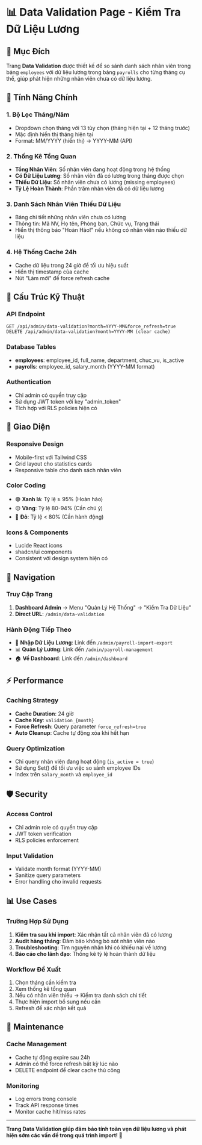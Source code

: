 # 📊 Data Validation Page - Kiểm Tra Dữ Liệu Lương

## 🎯 Mục Đích

Trang **Data Validation** được thiết kế để so sánh danh sách nhân viên trong bảng `employees` với dữ liệu lương trong bảng `payrolls` cho từng tháng cụ thể, giúp phát hiện những nhân viên chưa có dữ liệu lương.

## 🚀 Tính Năng Chính

### 1. **Bộ Lọc Tháng/Năm**

- Dropdown chọn tháng với 13 tùy chọn (tháng hiện tại + 12 tháng trước)
- Mặc định hiển thị tháng hiện tại
- Format: MM/YYYY (hiển thị) → YYYY-MM (API)

### 2. **Thống Kê Tổng Quan**

- **Tổng Nhân Viên**: Số nhân viên đang hoạt động trong hệ thống
- **Có Dữ Liệu Lương**: Số nhân viên đã có lương trong tháng được chọn
- **Thiếu Dữ Liệu**: Số nhân viên chưa có lương (missing employees)
- **Tỷ Lệ Hoàn Thành**: Phần trăm nhân viên đã có dữ liệu lương

### 3. **Danh Sách Nhân Viên Thiếu Dữ Liệu**

- Bảng chi tiết những nhân viên chưa có lương
- Thông tin: Mã NV, Họ tên, Phòng ban, Chức vụ, Trạng thái
- Hiển thị thông báo "Hoàn Hảo!" nếu không có nhân viên nào thiếu dữ liệu

### 4. **Hệ Thống Cache 24h**

- Cache dữ liệu trong 24 giờ để tối ưu hiệu suất
- Hiển thị timestamp của cache
- Nút "Làm mới" để force refresh cache

## 🔧 Cấu Trúc Kỹ Thuật

### **API Endpoint**

```
GET /api/admin/data-validation?month=YYYY-MM&force_refresh=true
DELETE /api/admin/data-validation?month=YYYY-MM (clear cache)
```

### **Database Tables**

- **employees**: employee_id, full_name, department, chuc_vu, is_active
- **payrolls**: employee_id, salary_month (YYYY-MM format)

### **Authentication**

- Chỉ admin có quyền truy cập
- Sử dụng JWT token với key "admin_token"
- Tích hợp với RLS policies hiện có

## 📱 Giao Diện

### **Responsive Design**

- Mobile-first với Tailwind CSS
- Grid layout cho statistics cards
- Responsive table cho danh sách nhân viên

### **Color Coding**

- 🟢 **Xanh lá**: Tỷ lệ ≥ 95% (Hoàn hảo)
- 🟡 **Vàng**: Tỷ lệ 80-94% (Cần chú ý)
- 🔴 **Đỏ**: Tỷ lệ < 80% (Cần hành động)

### **Icons & Components**

- Lucide React icons
- shadcn/ui components
- Consistent với design system hiện có

## 🔗 Navigation

### **Truy Cập Trang**

1. **Dashboard Admin** → Menu "Quản Lý Hệ Thống" → "Kiểm Tra Dữ Liệu"
2. **Direct URL**: `/admin/data-validation`

### **Hành Động Tiếp Theo**

- 📁 **Nhập Dữ Liệu Lương**: Link đến `/admin/payroll-import-export`
- 📊 **Quản Lý Lương**: Link đến `/admin/payroll-management`
- 🏠 **Về Dashboard**: Link đến `/admin/dashboard`

## ⚡ Performance

### **Caching Strategy**

- **Cache Duration**: 24 giờ
- **Cache Key**: `validation_{month}`
- **Force Refresh**: Query parameter `force_refresh=true`
- **Auto Cleanup**: Cache tự động xóa khi hết hạn

### **Query Optimization**

- Chỉ query nhân viên đang hoạt động (`is_active = true`)
- Sử dụng Set() để tối ưu việc so sánh employee IDs
- Index trên `salary_month` và `employee_id`

## 🛡️ Security

### **Access Control**

- Chỉ admin role có quyền truy cập
- JWT token verification
- RLS policies enforcement

### **Input Validation**

- Validate month format (YYYY-MM)
- Sanitize query parameters
- Error handling cho invalid requests

## 📊 Use Cases

### **Trường Hợp Sử Dụng**

1. **Kiểm tra sau khi import**: Xác nhận tất cả nhân viên đã có lương
2. **Audit hàng tháng**: Đảm bảo không bỏ sót nhân viên nào
3. **Troubleshooting**: Tìm nguyên nhân khi có khiếu nại về lương
4. **Báo cáo cho lãnh đạo**: Thống kê tỷ lệ hoàn thành dữ liệu

### **Workflow Đề Xuất**

1. Chọn tháng cần kiểm tra
2. Xem thống kê tổng quan
3. Nếu có nhân viên thiếu → Kiểm tra danh sách chi tiết
4. Thực hiện import bổ sung nếu cần
5. Refresh để xác nhận kết quả

## 🔄 Maintenance

### **Cache Management**

- Cache tự động expire sau 24h
- Admin có thể force refresh bất kỳ lúc nào
- DELETE endpoint để clear cache thủ công

### **Monitoring**

- Log errors trong console
- Track API response times
- Monitor cache hit/miss rates

---

**Trang Data Validation giúp đảm bảo tính toàn vẹn dữ liệu lương và phát hiện sớm các vấn đề trong quá trình import! 🚀**

